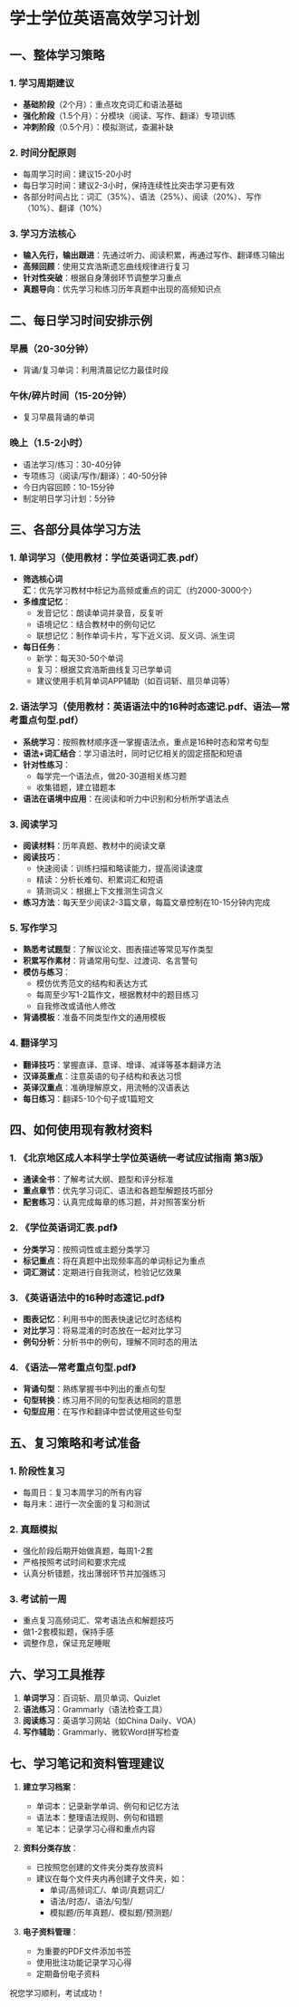 # 学士学位英语高效学习计划

## 一、整体学习策略

### 1. 学习周期建议
- **基础阶段**（2个月）：重点攻克词汇和语法基础
- **强化阶段**（1.5个月）：分模块（阅读、写作、翻译）专项训练
- **冲刺阶段**（0.5个月）：模拟测试，查漏补缺

### 2. 时间分配原则
- 每周学习时间：建议15-20小时
- 每日学习时间：建议2-3小时，保持连续性比突击学习更有效
- 各部分时间占比：词汇（35%）、语法（25%）、阅读（20%）、写作（10%）、翻译（10%）

### 3. 学习方法核心
- **输入先行，输出跟进**：先通过听力、阅读积累，再通过写作、翻译练习输出
- **高频回顾**：使用艾宾浩斯遗忘曲线规律进行复习
- **针对性突破**：根据自身薄弱环节调整学习重点
- **真题导向**：优先学习和练习历年真题中出现的高频知识点

## 二、每日学习时间安排示例

### 早晨（20-30分钟）
- 背诵/复习单词：利用清晨记忆力最佳时段

### 午休/碎片时间（15-20分钟）
- 复习早晨背诵的单词

### 晚上（1.5-2小时）
- 语法学习/练习：30-40分钟
- 专项练习（阅读/写作/翻译）：40-50分钟
- 今日内容回顾：10-15分钟
- 制定明日学习计划：5分钟

## 三、各部分具体学习方法

### 1. 单词学习（使用教材：学位英语词汇表.pdf）
- **筛选核心词汇**：优先学习教材中标记为高频或重点的词汇（约2000-3000个）
- **多维度记忆**：
  - 发音记忆：朗读单词并录音，反复听
  - 语境记忆：结合教材中的例句记忆
  - 联想记忆：制作单词卡片，写下近义词、反义词、派生词
- **每日任务**：
  - 新学：每天30-50个单词
  - 复习：根据艾宾浩斯曲线复习已学单词
  - 建议使用手机背单词APP辅助（如百词斩、扇贝单词等）

### 2. 语法学习（使用教材：英语语法中的16种时态速记.pdf、语法—常考重点句型.pdf）
- **系统学习**：按照教材顺序逐一掌握语法点，重点是16种时态和常考句型
- **语法+词汇结合**：学习语法时，同时记忆相关的固定搭配和短语
- **针对性练习**：
  - 每学完一个语法点，做20-30道相关练习题
  - 收集错题，建立错题本
- **语法在语境中应用**：在阅读和听力中识别和分析所学语法点

### 3. 阅读学习
- **阅读材料**：历年真题、教材中的阅读文章
- **阅读技巧**：
  - 快速阅读：训练扫描和略读能力，提高阅读速度
  - 精读：分析长难句、积累词汇和短语
  - 猜测词义：根据上下文推测生词含义
- **练习方法**：每天至少阅读2-3篇文章，每篇文章控制在10-15分钟内完成

### 5. 写作学习
- **熟悉考试题型**：了解议论文、图表描述等常见写作类型
- **积累写作素材**：背诵常用句型、过渡词、名言警句
- **模仿与练习**：
  - 模仿优秀范文的结构和表达方式
  - 每周至少写1-2篇作文，根据教材中的题目练习
  - 自我修改或请他人修改
- **背诵模板**：准备不同类型作文的通用模板

### 4. 翻译学习
- **翻译技巧**：掌握直译、意译、增译、减译等基本翻译方法
- **汉译英重点**：注意英语的句子结构和表达习惯
- **英译汉重点**：准确理解原文，用流畅的汉语表达
- **每日练习**：翻译5-10个句子或1篇短文

## 四、如何使用现有教材资料

### 1. 《北京地区成人本科学士学位英语统一考试应试指南 第3版》
- **通读全书**：了解考试大纲、题型和评分标准
- **重点章节**：优先学习词汇、语法和各题型解题技巧部分
- **配套练习**：认真完成每章的练习题，并对照答案分析

### 2. 《学位英语词汇表.pdf》
- **分类学习**：按照词性或主题分类学习
- **标记重点**：将在真题中出现频率高的单词标记为重点
- **词汇测试**：定期进行自我测试，检验记忆效果

### 3. 《英语语法中的16种时态速记.pdf》
- **图表记忆**：利用书中的图表快速记忆时态结构
- **对比学习**：将易混淆的时态放在一起对比学习
- **例句分析**：分析书中的例句，理解不同时态的用法

### 4. 《语法—常考重点句型.pdf》
- **背诵句型**：熟练掌握书中列出的重点句型
- **句型转换**：练习用不同的句型表达相同的意思
- **句型应用**：在写作和翻译中尝试使用这些句型

## 五、复习策略和考试准备

### 1. 阶段性复习
- 每周日：复习本周学习的所有内容
- 每月末：进行一次全面的复习和测试

### 2. 真题模拟
- 强化阶段后期开始做真题，每周1-2套
- 严格按照考试时间和要求完成
- 认真分析错题，找出薄弱环节并加强练习

### 3. 考试前一周
- 重点复习高频词汇、常考语法点和解题技巧
- 做1-2套模拟题，保持手感
- 调整作息，保证充足睡眠

## 六、学习工具推荐

1. **单词学习**：百词斩、扇贝单词、Quizlet
2. **语法练习**：Grammarly（语法检查工具）
3. **阅读练习**：英语学习网站（如China Daily、VOA）
4. **写作辅助**：Grammarly、微软Word拼写检查

## 七、学习笔记和资料管理建议

1. **建立学习档案**：
   - 单词本：记录新学单词、例句和记忆方法
   - 语法本：整理语法规则、例句和错题
   - 笔记本：记录学习心得和重点内容

2. **资料分类存放**：
   - 已按照您创建的文件夹分类存放资料
   - 建议在每个文件夹内再创建子文件夹，如：
     - 单词/高频词汇/、单词/真题词汇/
     - 语法/时态/、语法/句型/
     - 模拟题/历年真题/、模拟题/预测题/

3. **电子资料管理**：
   - 为重要的PDF文件添加书签
   - 使用批注功能记录学习心得
   - 定期备份电子资料

祝您学习顺利，考试成功！